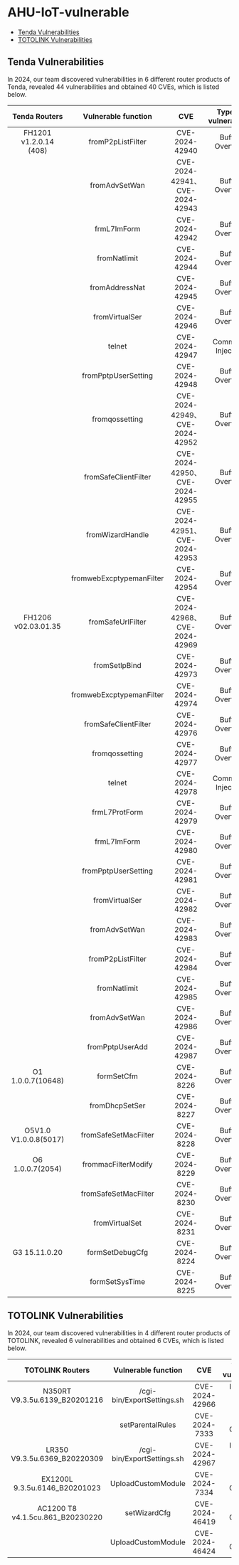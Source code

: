 # AHU-IoT-vulnerable

- [Tenda Vulnerabilities](#Tenda-Vulnerabilities)
- [TOTOLINK Vulnerabilities](#TOTOLINK-Vulnerabilities)

## Tenda Vulnerabilities
In 2024, our team discovered vulnerabilities in 6 different router products of Tenda, revealed 44 vulnerabilities and obtained 40 CVEs, which is listed below.

|     Tenda Routers      |   Vulnerable function    |              CVE               | Type of vulnerability |
| :--------------------: | :----------------------: | :----------------------------: | :-------------------: |
| FH1201 v1.2.0.14 (408) |    fromP2pListFilter     |         CVE-2024-42940         |    Buffer Overflow    |
|                        |      fromAdvSetWan       | CVE-2024-42941、CVE-2024-42943 |    Buffer Overflow    |
|                        |       frmL7ImForm        |         CVE-2024-42942         |    Buffer Overflow    |
|                        |       fromNatlimit       |         CVE-2024-42944         |    Buffer Overflow    |
|                        |      fromAddressNat      |         CVE-2024-42945         |    Buffer Overflow    |
|                        |      fromVirtualSer      |         CVE-2024-42946         |    Buffer Overflow    |
|                        |          telnet          |         CVE-2024-42947         |   Command Injection   |
|                        |   fromPptpUserSetting    |         CVE-2024-42948         |    Buffer Overflow    |
|                        |      fromqossetting      | CVE-2024-42949、CVE-2024-42952 |    Buffer Overflow    |
|                        |   fromSafeClientFilter   | CVE-2024-42950、CVE-2024-42955 |    Buffer Overflow    |
|                        |     fromWizardHandle     | CVE-2024-42951、CVE-2024-42953 |    Buffer Overflow    |
|                        | fromwebExcptypemanFilter |         CVE-2024-42954         |    Buffer Overflow    |
|  FH1206 v02.03.01.35   |    fromSafeUrlFilter     | CVE-2024-42968、CVE-2024-42969 |    Buffer Overflow    |
|                        |      fromSetlpBind       |         CVE-2024-42973         |    Buffer Overflow    |
|                        | fromwebExcptypemanFilter |         CVE-2024-42974         |    Buffer Overflow    |
|                        |   fromSafeClientFilter   |         CVE-2024-42976         |    Buffer Overflow    |
|                        |      fromqossetting      |         CVE-2024-42977         |    Buffer Overflow    |
|                        |          telnet          |         CVE-2024-42978         |   Command Injection   |
|                        |      frmL7ProtForm       |         CVE-2024-42979         |    Buffer Overflow    |
|                        |       frmL7ImForm        |         CVE-2024-42980         |    Buffer Overflow    |
|                        |   fromPptpUserSetting    |         CVE-2024-42981         |    Buffer Overflow    |
|                        |      fromVirtualSer      |         CVE-2024-42982         |    Buffer Overflow    |
|                        |      fromAdvSetWan       |         CVE-2024-42983         |    Buffer Overflow    |
|                        |    fromP2pListFilter     |         CVE-2024-42984         |    Buffer Overflow    |
|                        |       fromNatlimit       |         CVE-2024-42985         |    Buffer Overflow    |
|                        |      fromAdvSetWan       |         CVE-2024-42986         |    Buffer Overflow    |
|                        |     fromPptpUserAdd      |         CVE-2024-42987         |    Buffer Overflow    |
|   O1 1.0.0.7(10648)    |        formSetCfm        |         CVE-2024-8226          |    Buffer Overflow    |
|                        |      fromDhcpSetSer      |         CVE-2024-8227          |    Buffer Overflow    |
| O5V1.0 V1.0.0.8(5017)  |   fromSafeSetMacFilter   |         CVE-2024-8228          |    Buffer Overflow    |
|    O6 1.0.0.7(2054)    |   frommacFilterModify    |         CVE-2024-8229          |    Buffer Overflow    |
|                        |   fromSafeSetMacFilter   |         CVE-2024-8230          |    Buffer Overflow    |
|                        |      fromVirtualSet      |         CVE-2024-8231          |    Buffer Overflow    |
|     G3 15.11.0.20      |     formSetDebugCfg      |         CVE-2024-8224          |    Buffer Overflow    |
|                        |      formSetSysTime      |         CVE-2024-8225          |    Buffer Overflow    |

## TOTOLINK Vulnerabilities
In 2024, our team discovered vulnerabilities in 4 different router products of TOTOLINK, revealed 6 vulnerabilities and obtained 6 CVEs, which is listed below.

|       TOTOLINK Routers        |    Vulnerable  function    |      CVE       |  Type  of vulnerability  |
| :---------------------------: | :------------------------: | :------------: | :----------------------: |
| N350RT V9.3.5u.6139_B20201216 | /cgi-bin/ExportSettings.sh | CVE-2024-42966 | Incorrect access control |
|                               |      setParentalRules      | CVE-2024-7333  |     Buffer Overflow      |
| LR350 V9.3.5u.6369_B20220309  | /cgi-bin/ExportSettings.sh | CVE-2024-42967 | Incorrect access control |
| EX1200L 9.3.5u.6146_B20201023 |     UploadCustomModule     | CVE-2024-7334  |     Buffer Overflow      |
|AC1200 T8 v4.1.5cu.861_B20230220|        setWizardCfg       | CVE-2024-46419 |     Buffer Overflow      |
|                               |     UploadCustomModule     | CVE-2024-46424 |     Buffer Overflow      |

